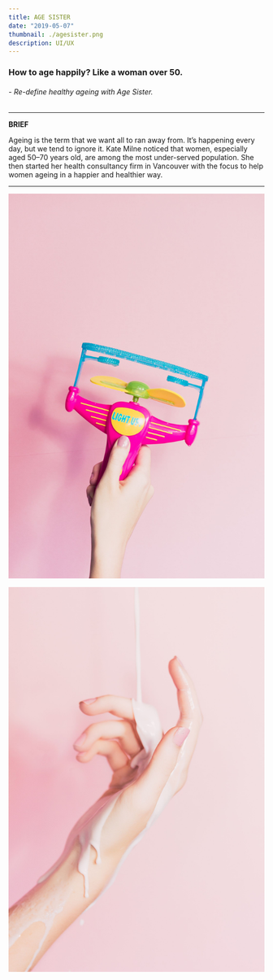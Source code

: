 ```yaml
---
title: AGE SISTER
date: "2019-05-07"
thumbnail: ./agesister.png
description: UI/UX
---
```


### How to age happily? Like a woman over 50.

###### - Re-define healthy ageing with Age Sister.

---

**BRIEF**

Ageing is the term that we want all to ran away from. It’s happening every day, but we tend to ignore it. Kate Milne noticed that women, especially aged 50–70 years old, are among the most under-served population. She then started her health consultancy firm in Vancouver with the focus to help women ageing in a happier and healthier way.

---

![Don't stop](./ian-dooley-298771-unsplash-1.jpg)

<a href="https://miro.medium.com/max/2379/1*KyeILKxxpXmlVcMpdawolA.png"> </a>

![Don't stop](./ian-dooley-298780-unsplash-1.jpg)
